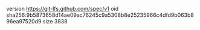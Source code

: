 version https://git-lfs.github.com/spec/v1
oid sha256:9b5873658d14ae09ac76245c9a5308b8e25235966c4dfd9b063b896ea97520d9
size 3838

